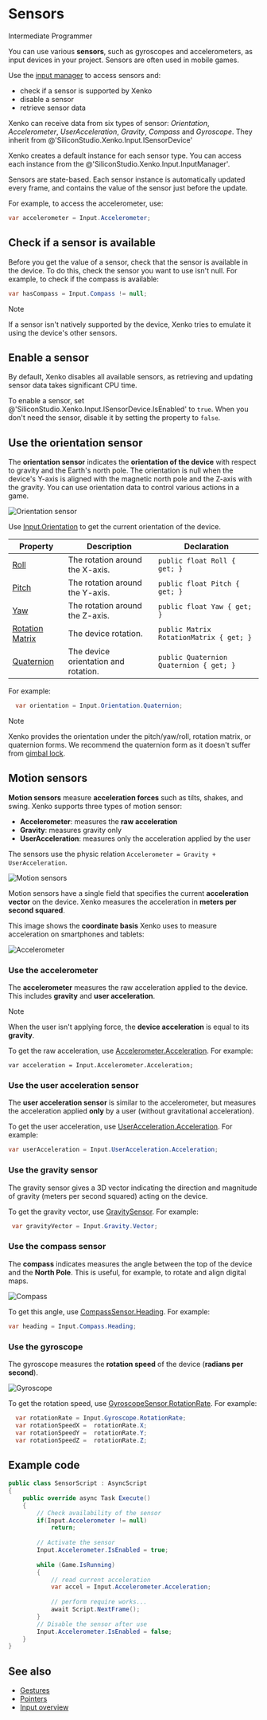 # Sensors

<span class="label label-doc-level">Intermediate</span>
<span class="label label-doc-audience">Programmer</span>

You can use various **sensors**, such as gyroscopes and accelerometers, as input devices in your project. Sensors are often used in mobile games.

Use the [input manager](xref:SiliconStudio.Xenko.Input.InputManager) to access sensors and:

* check if a sensor is supported by Xenko
* disable a sensor
* retrieve sensor data

Xenko can receive data from six types of sensor: _Orientation_, _Accelerometer_, _UserAcceleration_, _Gravity_, _Compass_ and _Gyroscope_. They inherit from @'SiliconStudio.Xenko.Input.ISensorDevice'

Xenko creates a default instance for each sensor type. You can access each instance from the @'SiliconStudio.Xenko.Input.InputManager'.

Sensors are state-based. Each sensor instance is automatically updated every frame, and contains the value of the sensor just before the update.

For example, to access the accelerometer, use:

```cs
var accelerometer = Input.Accelerometer;
```

## Check if a sensor is available

Before you get the value of a sensor, check that the sensor is available in the device. To do this, check the sensor you want to use isn't null. For example, to check if the compass is available:

```cs
var hasCompass = Input.Compass != null;
```

> [!Note]
> If a sensor isn't natively supported by the device, Xenko tries to emulate it using the device's other sensors.

## Enable a sensor

By default, Xenko disables all available sensors, as retrieving and updating sensor data takes significant CPU time.

To enable a sensor, set @'SiliconStudio.Xenko.Input.ISensorDevice.IsEnabled' to `true`. When you don't need the sensor, disable it by setting the property to `false`.

## Use the orientation sensor

The **orientation sensor** indicates the **orientation of the device** with respect to gravity and the Earth's north pole. The orientation is null when the device's Y-axis is aligned with the magnetic north pole and the Z-axis with the gravity. You can use orientation data to control various actions in a game.

![Orientation sensor](media/sensor-overview-orientation-sensor.png)

Use [Input.Orientation](xref:SiliconStudio.Xenko.Input.InputManager.Orientation) to get the current orientation of the device.

| Property        | Description                                     | Declaration 
|-----------------|-------------------------------------------------|---------------
| [Roll](xref:SiliconStudio.Xenko.Input.OrientationSensor.Roll) | The rotation around the X-axis. | `public float Roll { get; }`
| [Pitch](xref:SiliconStudio.Xenko.Input.OrientationSensor.Pitch)           | The rotation around the Y-axis.                    | `public float Pitch { get; }`
| [Yaw](xref:SiliconStudio.Xenko.Input.OrientationSensor.Yaw)             | The rotation around the Z-axis.                    | `public float Yaw { get; }`
| [Rotation Matrix](xref:SiliconStudio.Xenko.Input.OrientationSensor.RotationMatrix) | The device rotation.  | `public Matrix RotationMatrix { get; }`
| [Quaternion](xref:SiliconStudio.Xenko.Input.OrientationSensor.Quaternion) | The device orientation and rotation. |  `public Quaternion Quaternion { get; }`

For example:

```cs
  var orientation = Input.Orientation.Quaternion;
```

> [!Note]
> Xenko provides the orientation under the pitch/yaw/roll, rotation matrix, or quaternion forms. We recommend the quaternion form as it doesn't suffer from [gimbal lock](https://en.wikipedia.org/wiki/Gimbal_lock).

## Motion sensors
**Motion sensors** measure **acceleration forces** such as tilts, shakes, and swing. Xenko supports three types of motion sensor:

* **Accelerometer**: measures the **raw acceleration**
* **Gravity**: measures gravity only
* **UserAcceleration**: measures only the acceleration applied by the user

The sensors use the physic relation ```Accelerometer = Gravity + UserAcceleration```.

![Motion sensors](media/sensor-overview-accelerometer-acceleration-gravity.png)

Motion sensors have a single field that specifies the current **acceleration vector** on the device. Xenko measures the acceleration in **meters per second squared**.

This image shows the **coordinate basis** Xenko uses to measure acceleration on smartphones and tablets:

![Accelerometer](media/sensor-overview-accelerometer-sensor.png)

### Use the accelerometer

The **accelerometer** measures the raw acceleration applied to the device. This includes **gravity** and **user acceleration**.

> [!NOTE]
> When the user isn't applying force, the **device acceleration** is equal to its **gravity**.

To get the raw acceleration, use [Accelerometer.Acceleration](xref:SiliconStudio.Xenko.Input.AccelerometerSensor.Acceleration). For example:
```
var acceleration = Input.Accelerometer.Acceleration;
```

### Use the user acceleration sensor
The **user acceleration sensor** is similar to the accelerometer, but measures the acceleration applied **only** by a user (without gravitational acceleration). 

To get the user acceleration, use [UserAcceleration.Acceleration](xref:SiliconStudio.Xenko.Input.UserAccelerationSensor.Acceleration). For example:

```cs                       
var userAcceleration = Input.UserAcceleration.Acceleration;
```

### Use the gravity sensor
The gravity sensor gives a 3D vector indicating the direction and magnitude of gravity (meters per second squared) acting on the device.

To get the gravity vector, use [GravitySensor](xref:SiliconStudio.Xenko.Input.GravitySensor). For example:

```cs
 var gravityVector = Input.Gravity.Vector;
```

### Use the compass sensor

The **compass** indicates measures the angle between the top of the device and the **North Pole**. This is useful, for example, to rotate and align digital maps.

![Compass](media/sensor-overview-compasss.png)

To get this angle, use [CompassSensor.Heading](xref:SiliconStudio.Xenko.Input.CompassSensor.Heading). For example:

```cs
var heading = Input.Compass.Heading;
```

### Use the gyroscope

The gyroscope measures the **rotation speed** of the device (**radians per second**).

![Gyroscope](media/sensor-overview-gyroscope-sensor.png)

To get the rotation speed, use [GyroscopeSensor.RotationRate](xref:SiliconStudio.Xenko.Input.GyroscopeSensor.RotationRate). For example:

```cs
  var rotationRate = Input.Gyroscope.RotationRate; 
  var rotationSpeedX =  rotationRate.X;
  var rotationSpeedY =  rotationRate.Y;
  var rotationSpeedZ =  rotationRate.Z;
```

## Example code

```cs
public class SensorScript : AsyncScript
{
	public override async Task Execute()
	{
		// Check availability of the sensor
		if(Input.Accelerometer != null)
			return;
			
		// Activate the sensor
		Input.Accelerometer.IsEnabled = true;
				
		while (Game.IsRunning)
		{
			// read current acceleration
			var accel = Input.Accelerometer.Acceleration;
			
			// perform require works...
			await Script.NextFrame();
		}		
		// Disable the sensor after use
		Input.Accelerometer.IsEnabled = false;
	}
}
```

## See also
* [Gestures](gestures.md)
* [Pointers](pointers.md)
* [Input overview](index.md)
